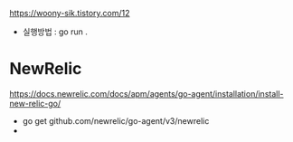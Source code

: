https://woony-sik.tistory.com/12

- 실행방법 : go run .

# NewRelic
https://docs.newrelic.com/docs/apm/agents/go-agent/installation/install-new-relic-go/

- go get github.com/newrelic/go-agent/v3/newrelic
- 